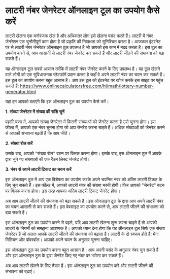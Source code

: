 लाटरी नंबर जेनरेटर ऑनलाइन टूल का उपयोग कैसे करें
================================================

लाटरी खेलना एक मनोरंजक खेल है और अधिकतर लोग इसे खेलना पसंद करते हैं। लाटरी में नंबर जेनरेशन एक चुनौतीपूर्ण काम होता है जो प्रकृति की निष्पक्षता को सुनिश्चित करता है। आजकल इंटरनेट पर से लाटरी नंबर जेनरेटर ऑनलाइन टूल उपलब्ध है जो आपको इस काम में मदद करता है। इस टूल का उपयोग करने से, आप आसानी से लाटरी नंबर जेनरेट कर सकते हैं और लाटरी जीतने की संभावना को बढ़ा सकते हैं।

यह ऑनलाइन टूल सबसे आसान तरीके में लाटरी नंबर जेनरेट करने के लिए उपलब्ध है। यह टूल खेलने वाले लोगों को एक सुविधाजनक प्लेटफॉर्म प्रदान करता है जहाँ वे अपने लाटरी नंबर का चयन कर सकते हैं। इस टूल का उपयोग करना बहुत आसान है। आप इस टूल को इंटरनेट पर खोज करके इस साइट पर पहुंच सकते हैं: <https://www.onlinecalculatorsfree.com/hi/math/lottery-number-generator.html>

यहां हम आपको बताएंगे कि इस ऑनलाइन टूल का उपयोग कैसे करें।

**1. संख्या जेनरेटर में संख्या की राशि चुनें**

पहली चरण में, आपको संख्या जेनरेटर में कितनी संख्याओं को जेनरेट करना है उसे चुनना होगा। इस फील्ड में, आपको एक नंबर चुनना होगा जो आप जेनरेट करना चाहते हैं। अधिक संख्याओं को जेनरेट करने से आपकी संभावना बढ़ती है कि आप जीतें।

**2. संख्या रोल करें**

उसके बाद, आपको "संख्या रोल" बटन पर क्लिक करना होगा। इसके बाद, इस ऑनलाइन टूल में आपके द्वारा चुने गए संख्याओं की एक रैंडम लिस्ट जेनरेट होगी।

**3. नंबर से अपने लाटरी टिकट का चयन करें**

इस ऑनलाइन टूल में आप एक विशेषता का उपयोग करके अपने चयनित नंबर को अंतिम लाटरी टिकट के लिए चुन सकते हैं। इस फील्ड में, आपको लाटरी नंबर की संख्या भरनी होगी। फिर आपको "जेनरेट" बटन पर क्लिक करना होगा। इस तरह आपका अंतिम लाटरी टिकट जेनरेट होगा।

अब आप लाटरी जीतने की संभावना को बढ़ा सकते हैं। इस ऑनलाइन टूल के द्वारा आप अपने लाटरी नंबर का चयन आसानी से कर सकते हैं। इस वेबसाइट का उपयोग करने से, आप लाटरी जीतने की संभावना को बढ़ा सकते हैं।

इस ऑनलाइन टूल का उपयोग करने से पहले, यदि आप लाटरी खेलना शुरू करना चाहते हैं तो आपको लाटरी के नियमों को समझना आवश्यक है। आपको ध्यान देना होगा कि यह ऑनलाइन टूल सिर्फ एक संख्या जेनरेटर है जो अंततः आपके लाटरी जीतने की संभावना को बढ़ाता है। लाटरी के दो स्वरूप होते हैं: मेगा मिलियन और पॉवरबॉल। आपको अपने चयन के अनुसार चुनना चाहिए।

इस ऑनलाइन टूल का उपयोग करना बहुत आसान है। आप अपनी पसंद के अनुसार नंबर चुन सकते हैं और इस ऑनलाइन टूल के द्वारा जेनरेट किए गए नंबर पर भरोसा कर सकते हैं।

अब आप लाटरी खेलने के लिए तैयार हैं। इस ऑनलाइन टूल का उपयोग करें और लाटरी जीतने की संभावना को बढ़ाएं।